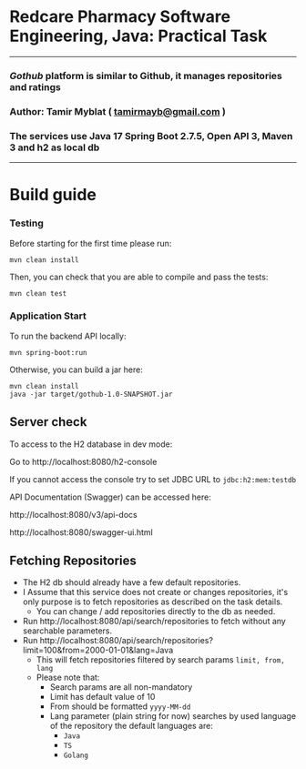# Redcare Pharmacy Software Engineering, Java: Practical Task

---
### _**Gothub**_ platform is similar to Github, it manages repositories and ratings

### Author: Tamir Myblat ( tamirmayb@gmail.com )

### The services use Java 17 Spring Boot 2.7.5, Open API 3, Maven 3 and h2 as local db

---
# Build guide

### Testing
Before starting for the first time please run:
```
mvn clean install
```

Then, you can check that you are able to compile and pass the tests:
```
mvn clean test
```

### Application Start

To run the backend API locally:

```
mvn spring-boot:run
```

Otherwise, you can build a jar here:

```
mvn clean install 
java -jar target/gothub-1.0-SNAPSHOT.jar
```

## Server check

To access to the H2 database in dev mode:

Go to http://localhost:8080/h2-console 

If you cannot access the console try to set JDBC URL to `jdbc:h2:mem:testdb`

API Documentation (Swagger) can be accessed here:

http://localhost:8080/v3/api-docs

http://localhost:8080/swagger-ui.html

## Fetching Repositories
* The H2 db should already have a few default repositories.
* I Assume that this service does not create or changes repositories, it's only purpose is to fetch repositories as described on the task details. 
  * You can change / add repositories directly to the db as needed.
* Run http://localhost:8080/api/search/repositories to fetch without any searchable parameters.
* Run http://localhost:8080/api/search/repositories?limit=100&from=2000-01-01&lang=Java
  * This will fetch repositories filtered by search params ```limit, from, lang```
  * Please note that:
    * Search params are all non-mandatory  
    * Limit has default value of 10
    * From should be formatted ```yyyy-MM-dd```
    * Lang parameter (plain string for now) searches by used language of the repository the default languages are:
      * ```Java```
      * ```TS```
      * ```Golang```

